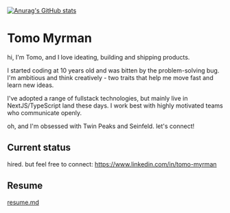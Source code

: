 [![Anurag's GitHub stats](https://github-readme-stats.vercel.app/api/top-langs?username=neontomo&show_icons=true&locale=en&layout=compact)](https://github.com/anuraghazra/github-readme-stats)

# Tomo Myrman

hi, I'm Tomo, and I love ideating, building and shipping products.

I started coding at 10 years old and was bitten by the problem-solving bug. I'm ambitious and think creatively - two traits that help me move fast and learn new ideas.

I've adopted a range of fullstack technologies, but mainly live in NextJS/TypeScript land these days. I work best with highly motivated teams who communicate openly.

oh, and I'm obsessed with Twin Peaks and Seinfeld. let's connect!

## Current status

hired. but feel free to connect: https://www.linkedin.com/in/tomo-myrman

## Resume

[resume.md](https://github.com/neontomo/neontomo/blob/main/about/resume.md)

